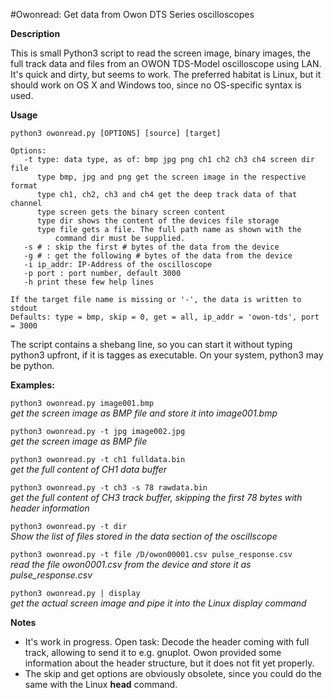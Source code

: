 
#Owonread: Get data from Owon DTS Series oscilloscopes

**Description**

This is small Python3 script to read the screen image, binary images, the 
full track data and files from an OWON TDS-Model oscilloscope using LAN. 
It's quick and dirty, but seems to work.  The preferred habitat is Linux, 
but it should work on OS X and Windows too, since no OS-specific syntax is used.

**Usage**
```
python3 owonread.py [OPTIONS] [source] [target]

Options:
   -t type: data type, as of: bmp jpg png ch1 ch2 ch3 ch4 screen dir file
      type bmp, jpg and png get the screen image in the respective format
      type ch1, ch2, ch3 and ch4 get the deep track data of that channel
      type screen gets the binary screen content
      type dir shows the content of the devices file storage
      type file gets a file. The full path name as shown with the 
          command dir must be supplied. 
   -s # : skip the first # bytes of the data from the device
   -g # : get the following # bytes of the data from the device
   -i ip_addr: IP-Address of the oscilloscope
   -p port : port number, default 3000
   -h print these few help lines
   
If the target file name is missing or '-', the data is written to stdout
Defaults: type = bmp, skip = 0, get = all, ip_addr = 'owon-tds', port = 3000
```
The script contains a shebang line, so you can start it without typing python3 upfront, if it is tagges as executable. On your system, python3 may be python. 


**Examples:**

`python3 owonread.py image001.bmp`<br>
    *get the screen image as BMP file and store it into image001.bmp*

`python3 owonread.py -t jpg image002.jpg`<br>
    *get the screen image as BMP file*

`python3 owonread.py -t ch1 fulldata.bin`<br>
    *get the full content of CH1 data buffer*

`python3 owonread.py -t ch3 -s 78 rawdata.bin`<br>
    *get the full content of CH3 track buffer, skipping the first 78 bytes with header information*
    
`python3 owonread.py -t dir`<br>
    *Show the list of files stored in the data section of the oscillscope* 

`python3 owonread.py -t file /D/owon00001.csv pulse_response.csv`<br>
    *read the file owon0001.csv from the device and store it as pulse_response.csv*

`python3 owonread.py | display`<br>
    *get the actual screen image and pipe it into the Linux display command*
            
**Notes**
 
- It's work in progress. Open task: Decode the header coming with full track, allowing to send it to e.g. gnuplot. 
Owon provided some information about the header structure, but it does not fit yet properly.
- The skip and get options are obviously obsolete, since you could do the same with the Linux **head** command.

